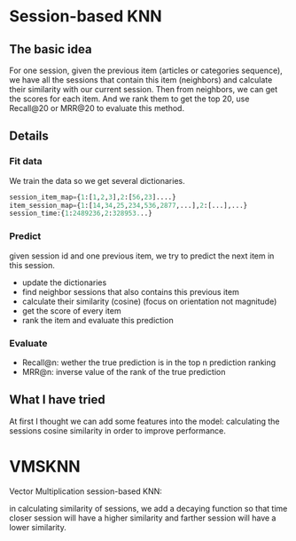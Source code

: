 # Session-based KNN

## The basic idea

For one session, given the previous item (articles or categories sequence), we have all the sessions that contain this item (neighbors) and calculate their similarity with our current session. Then from neighbors, we can get the scores for each item. And we rank them to get the top 20, use Recall@20 or MRR@20 to evaluate this method.

## Details

### Fit data

We train the data so we get several dictionaries.   

```python
session_item_map={1:[1,2,3],2:[56,23]....}
item_session_map={1:[14,34,25,234,536,2877,...],2:[...],...}
session_time:{1:2489236,2:328953...}
```

### Predict 

given session id and one previous item, we try to predict the next item in this session.

+ update the dictionaries
+ find neighbor sessions that also contains this previous item
+ calculate their similarity (cosine) (focus on orientation not magnitude)
+ get the score of every item
+ rank the item and evaluate this prediction

### Evaluate

+ Recall@n: wether the true prediction is in the top n prediction ranking
+ MRR@n: inverse value of the rank of the true prediction

## What I have tried 

At first I thought we can add some features into the model: calculating the sessions cosine similarity in order to improve performance.

# VMSKNN

Vector Multiplication session-based KNN:

in calculating similarity of sessions, we add a decaying function so that time closer session will have a higher similarity and farther session will have a lower similarity. 